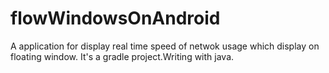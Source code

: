 # flowWindowsOnAndroid
A application for display real time speed of netwok usage which display on floating window.
It's a gradle project.Writing with java.
